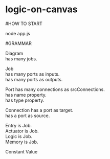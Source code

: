 logic-on-canvas
===============


#HOW TO START

node app.js

#GRAMMAR

Diagram  
has many jobs.  

Job  
has many ports as inputs.  
has many ports as outputs.  

Port
has many connections as srcConnections.  
has name property.  
has type property.  

Connection
has a port as target.  
has a port as source.  

Entry is Job.  
Actuator is Job.  
Logic is Job.  
Memory is Job.  

Constant Value

